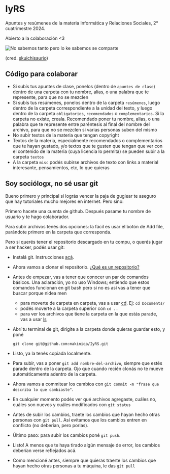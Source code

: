 # IyRS
Apuntes y resúmenes de la materia Informática y Relaciones Sociales, 2° cuatrimestre 2024.

Abierto a la colaboración <3

![No sabemos tanto pero lo ke sabemos se comparte](https://instagram.faep14-3.fna.fbcdn.net/v/t51.2885-15/57034864_2059891234133231_7850106499234263585_n.jpg?stp=dst-jpg_e35_p640x640_sh0.08&efg=eyJ2ZW5jb2RlX3RhZyI6ImltYWdlX3VybGdlbi4xMDgweDExMjYuc2RyLmYyODg1LmRlZmF1bHRfaW1hZ2UifQ&_nc_ht=instagram.faep14-3.fna.fbcdn.net&_nc_cat=111&_nc_ohc=3zFZ8dT4PDMQ7kNvgFLpAFp&edm=ANTKIIoBAAAA&ccb=7-5&oh=00_AYBvsCz0mey9O6hQFLSdWASnnQCcmIno_n2zGLGd3ZYPcA&oe=66D94295&_nc_sid=d885a2)

(cred. [skuichisaurio](https://www.instagram.com/skuichisaurio/))


## Código para colaborar
- Si subís tus apuntes de clase, ponelos (dentro de `apuntes de clase`) dentro de una carpeta con tu nombre, alias, o una palabra que te represente, para que no se mezclen
- Si subís tus resúmenes, ponelos dentro de la carpeta `resúmenes`, luego dentro de la carpeta correspondiente a la unidad del texto,
y luego dentro de la carpeta `obligatorios`, `recomendados` o `complementarios`. Si la carpeta no existe, creala. Recomendado poner tu nombre, alias, o una palabra que te represente
entre paréntesis al final del nombre del archivo, para que no se mezclen si varias personas suben del mismo
- No subir textos de la materia que tengan copyright
- Textos de la materia, especialmente recomendados o complementarios que te hayan gustado, y/o textos que te gusten que tengan que ver con el contenido de la materia
 (cuya licencia lo permita) se pueden subir a la carpeta `textos`
- A la carpeta `misc` podés subirse archivos de texto con links a material interesante, pensamientos, etc, lo que quieras

## Soy sociólogx, no sé usar git
Bueno primero y principal si lográs vencer la paja de guglear te aseguro que hay tutoriales mucho mejores en internet. Pero sino: 

Primero hacete una cuenta de github. Después pasame tu nombre de usuario y te hago colaborador.

Para subir archivos tenés dos opciones: la fácil es usar el botón de Add file, parándote primero en la carpeta que corresponda.

Pero si querés tener el repositorio descargado en tu compu, o querés jugar a ser hacker, podés usar git:
- Instalá git. Instrucciones [acá](https://git-scm.com/book/es/v2/Inicio---Sobre-el-Control-de-Versiones-Instalaci%C3%B3n-de-Git).
- Ahora vamos a clonar el repositorio. [¿Qué es un repositorio?](https://docs.github.com/es/repositories/creating-and-managing-repositories/about-repositories)
- Antes de empezar, vas a tener que conocer un par de comandos básicos. Una aclaración, yo no uso Windows; entiendo que estos comandos funcionan en git bash pero si no es así vas a tener que buscar porque nidea men
    - para moverte de carpeta en carpeta, vas a usar [cd](https://es.wikipedia.org/wiki/Chdir). Ej: `cd Documents/`
    - podés moverte a la carpeta superior con `cd ..` 
    - para ver los archivos que tiene la carpeta en la que estás parade, vas a usar [ls](https://es.wikipedia.org/wiki/Ls)
- Abrí tu terminal de git, dirigite a la carpeta donde quieras guardar esto, y poné

  `git clone git@github.com:makiniqa/IyRS.git`
- Listo, ya la tenés copiada localmente. 
- Para subir, vas a poner `git add nombre-del-archivo`, siempre que estés parade dentro de la carpeta. Ojo que cuando recién clonás no te mueve automáticamente adentro de la carpeta.
- Ahora vamos a commitear los cambios con `git commit -m "frase que describa lo que cambiaste"`.
- En cualquier momento podés ver qué archivos agregaste, cuáles no, cuáles son nuevos y cuáles modificados con `git status`
- Antes de subir los cambios, traete los cambios que hayan hecho otras personas con `git pull`. Así evitamos que los cambios entren en conflicto (no deberían, pero porlas).
- Último paso: para subir los cambios poné `git push`.
- Listo! A menos que te haya tirado algún mensaje de error, los cambios deberían verse reflejados acá.
- Como mencioné antes, siempre que quieras traerte los cambios que hayan hecho otras personas a tu máquina, le das `git pull`

